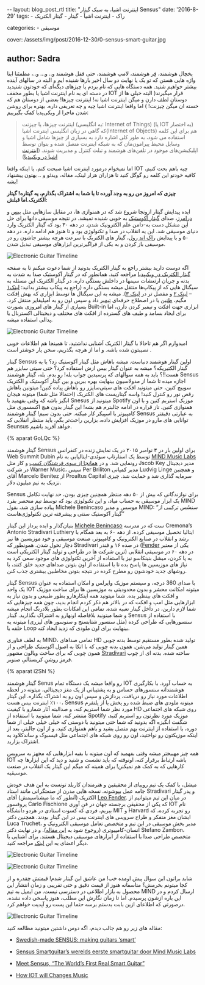 --
layout: blog_post_rtl
title:  "اینترنت اشیا، به سبک گیتار Sensus"
date: '2016-8-29'
tags:
    - راک
    - اینترنت اشیاً
    - گیتار
    - گیتار الکتریک

categories:
    - موسیقی

cover: /assets/img/post/2016-12-30/0-sensus-smart-guitar.jpg

author: Sadra
---

یخچال هوشمند، فِر هوشمند، لامپ هوشمند، حتی قفل هوشمند و.. و… و..، مطمئنا اینا واژه هایی هستن که تو یک یا نهایت دو سال اخیر بارها شنیده ایم و البته در سالهای آینده بیشتر خواهیم شنید. همه دستگاه هایی که نام بردم یا چیزهای دیگه‌ای که خودتون شنیدید در دسته ای به نام اینترنت اشیا یا بطور مخفف IOT قرار میگیرند( البته خیلی ها از دوستان لطف دارن و میگن اینترنت اشیا نه! اینترنت چیزها! بعضی از دوستان هم که خسته ان میگن چیزنت! ) اما واقعا اینترنت اشیا چیه و چه تعریفی داره. بهتره برای روشن شدن ماجرا از ویکی‌پدیا کمک بگیرییم:

> اینترنت چیزها، یا چیزنت (به انگلیسی: Internet of Things) (یا IOT به اختصار) که گاهی در زبان انگلیسی اینترنت اشیا(Internet of Objects) هم برای این کلمه استفاده می شود، به طور کلی اشاره دارد به بسیاری از چیزها شامل اشیا و وسایل محیط پیرامون‌مان که به شبکه اینترنت متصل شده و بتوان توسط اپلیکیشن‌های موجود در تلفن‌های هوشمند و تبلت کنترل و مدیریت شوند. ([اینترنت اشیا در ویکیپدیا](https://fa.wikipedia.org/wiki/%D8%A7%DB%8C%D9%86%D8%AA%D8%B1%D9%86%D8%AA_%D8%A7%D8%B4%DB%8C%D8%A7))

اما نمیخوام درمورد اینترنت اشیا صبحت کنم، یا اینکه واقعا IOT چیه باهم بحث کنیم، کافیه خودتو این کلمه رو گوگل کنید تا هزاران هزار لینک، مقاله، ویدئو و .. بهتون پیشنهاد بشه!

**چیزی که امروز من رو به وجد آورده تا با شما به اشتراک بگذارم، یه گیتاره! گیتار الکتریک.اما قبلش:**

ایده پیدایش گیتار ازونجا شروع شد که در همنوازی ها، در مقابل سازهایی مثل [بیس](https://en.wikipedia.org/wiki/Bass_(instrument)) و [درامرز](https://en.wikipedia.org/wiki/Drum_kit)، صدای [گیتار آکوستیک](https://fa.wikipedia.org/wiki/%DA%AF%DB%8C%D8%AA%D8%A7%D8%B1) به خوبی شنیده نمیشد. در نتیجه موسیقی دانها برای حل این مشکل دست به‌-دامن علم الکترونیک شدن. در دهه ۳۰ بود که گیتار الکتریک وارد دنیای موسیقی شد. این یه انقلاب در صدا و تکنولوژی بود و تا هنوز هم ادامه داره. در دهه ۵۰ و با پیدایش [راک اند رول](https://fa.wikipedia.org/wiki/%D8%B1%D8%A7%DA%A9_%D8%A7%D9%86%D8%AF_%D8%B1%D9%88%D9%84)، گیتار های الکتریک با سرعت هرچه بیشتر جاشون رو در موسیقی باز کردن و به یکی از فراگیرترین ابزارهای موسیقی تبدیل شدن.

![Electronic Guitar Timeline](/assets/img/post/2016-12-30/1-guitar-timeline.jpg)

اگه دوست دارید بیشتر راجع به گیتار الکتریک بدونید از شما دعوت میکنم تا به صفحه [گیتار الکتریک در ویکیپدیا](https://en.wikipedia.org/wiki/Electric_guitar) مراجعه کنید. همانطور که در گیتار آکوستیک صدا به شدت به بدنه و جریان ارتعشات سیمها در داخلش بستگی داره، در گیتار الکتریک این مسئله به سیگنال هایی که از پیکاپ‌ها منتقل میشه بستگی داره (راجع به پیکاپ بیشتر بدانید: [لینک۱](https://en.wikipedia.org/wiki/Electric_guitar#Pickups) – [لینک ۲](https://fa.wikipedia.org/wiki/%D9%BE%DB%8C%DA%A9%D8%A7%D9%BE) و مفصل تر در [لینک ۳](http://www.electricguitar.blogfa.com/post/6)). میشه به این سیگنال ها توسط ابزاری که بهش اِفکت مگیم، [طنین](https://fa.wikipedia.org/wiki/%D8%AA%D9%85%D8%A8%D8%B1_(%D9%85%D9%88%D8%B3%DB%8C%D9%82%DB%8C)) یا در اصطلاح حرفه‌ای [تِیمبر](https://fa.wikipedia.org/wiki/%D8%AA%D9%85%D8%A8%D8%B1_(%D9%85%D9%88%D8%B3%DB%8C%D9%82%DB%8C)) داد و سپس اون رو به اَمپلیفایر منتقل کرد. بسیاری از گیتار های امروزی بصورت Built-in ابزاری جهت افکت و تیمبر کردن دارن، اما برای ایجاد بسامد و طیف های گسترده از افکت های مختلف و دیجیتالی اکسترنال یا پدالی استفاده میشه.

![Electronic Guitar Timeline](/assets/img/post/2016-12-30/2-guitar-tools.jpg)

امیدوارم اگر هم تاحالا با گیتار الکتریک آشنایی نداشتید، تا همینجا هم اطلاعات خوبی نصیبتون شده باشه. و اما از هرچه بگذریم، سخن یار خوشتر است .

گیتار Sensus اولین گیتار هوشمند دنیاست. میشه باهاش مثل گیتار آکوستیک زد؟ یا یه گیتار الکتیریکه؟ میشه به عنوان گیتار بیس ازش استفاده کرد؟ حتی سیتی سایزر هم هست!!؟ باید به همه سوالهای که پرسیدین جواب بله! رو بدم. بله، گیتار هوشمند Sensus اجازه میده تا شما از مدولاسیون بینهایت بهره ببرین و بین گیتار آکوستیک و الکتریک سوییچ کنین، حتی میتونید افکت های سیتی‌سایزر رو باهاش پیاده کنین! میتونین باهاش رقص نور رو کنترل کنید! واسه گیتاریست های الکتریک (احتمالا مثل شما) میتونه هیجان انگیز باشه که وقتی بفهمید با Snesus میتونید از Spotify موزیک استریم کنین و با اون همنوازی کنین. تاز قراره در ادامه جالبترم هم بشه! این گیتار بدون هیچ اکسسوری مثل کامپیوتر یا اسپیکر کار میکنه. حتی بدون سیم! گیتار هوشمند Sensus به عبارتی دقیقتر توانایی های مارو در موزیک افزایش داده، بزارین راحت‌تر بگم، باید منتظر انقلابی که Seunsus خواهد آفرید باشیم.

{% aparat GoLQc %}

گیتار هوشمند Sensus برای اولین بار در ۳ نوامبر ۲۰۱۵ در یک نمایش زنده در کنفرانس Web Summit Dubin توسط یک استارتاپ سوئدی-ایتالیایی به نام [MIND Music Labs](http://www.mindmusiclabs.com/) رونمایی شد. و در [همانجا از سوی فرشتگان کسب](https://en.wikipedia.org/wiki/Angel_investor) و کار مثل Jscob Key مدیر دیجیتال در شرکت Warner Music، سپس Per Briliton مدیر کمپانی Ludvig Linge و همچنین آقای Marcelo Benitez از Proaltus Capital سرمایه گذاری شد و حمایت شد. چیزی نزدیک به نیم میلیون دلار.

Sensus برای نوازندگانی که بیش از ۵۰ دهه منتظر همچنین چیزی بودن، حد نهایت تکامل یک ابزار موسیقی به حساب میاد، و این تکنولوژی بود که توسط تیم منحصر بفرد MIND پیاده سازی شد، بقول Michele Benincaso موسس و مدیر MIND: “سنسُس ترکیبی از گیتار آکوستیک سنتی و پیشرفته ترین تکنولوژی‌هاست”

بنیان‌گذار و ایده پرداز این گیتار [Michele Benincaso](http://www.benincaso.com/) ست که در مدرسه Cremona’s Antonio Stradivari Luthiery ایتالیا تحصیل موسیقی کرده. از دهه ۶۰ به بعد همگام با رشد و انقلاب در صنایع الکترونیک و کامپیوتر، صنعت موسیقی و خود موزیسین ها نیز دچار تحول شدن. همونطور که Stradivari در صده ۱۶ و فندر ([Fender](https://en.wikipedia.org/wiki/Fender_Musical_Instruments_Corporation) یکی از معتبر ترین شرکت ها در طراحی و تولید گیتار الکتریکی است) در دهه ۶۰ در موسیقی انقلابی به پا کردن، میشل بنینکاسو نیز با استفاده از آخرین تکنولوژی های موجود سعی کرد به نیاز های موزیسین ها پاسخ بده تا با استفاده از اون بتونن صداهای جدید خلق کنند، با روشهای جدید خودشون رو مطرح کرده در نتیجه بتونن مخاطبین بیشتری جذب کنن.

گیتار Sensus با صدای 360 درجه، و سیستم موزیک وایرلس و امکان استفاده به عنوان یک واحد IOT میتونه امکانت محشر و بدون محدودیتی به موزیسین ها برای ساخت موزیک و افکت های بینظیر بده. شما میتونید همه اینکارهارو بطور طبیعی و بدون نیاز به ابزارهایی مثل امپ و افکت که در بالاتر هم ذکر کردم انجام بدید، چون همه چیزهایی که شما لازم دارین،‌ در داخل گیتار تعبیه شده. تمامی این امکانات بطور بلادرنگ انجام میشه و شما میتونید بلافاصله اونهارو به اشتراک بگذارید. گیتار Sensus با استفاده از سنسورهایی که طراحی کرده (مثل سنسور شتابسنج و سنوسور های لیزری) میتونه یه حلقه یا Loop بینهایت برای اون ملودی که زدید ایجاد کنه.

به لطف فناوری MIND، تمامی صداهای HD تولید شده بطور مستقیم توسط بدنه چوبی همین گیتار تولید می‌شن. همون بدنه چوبی که با اتکا به اصول آکوستیک طراحی و از همون چوبی که برای ساخت ویالون مشهور [Stradivari](https://en.wikipedia.org/wiki/Stradivarius) ساخته شده. بدنه ای از چوب قرمزِ روشنِ کریستالیِ صنوبر.

{% aparat i2Shl %}

گیتار هوشمند Senus رو واقعا میشه یک دستگاه تمام IOT به حساب آورد. با بکارگیری هوشمندانه سنسورهای حساس و به پشتیبانی از یک مغز دیجیتالی، میتونه در لحظه اطلاعات مورد نیاز رو دریافت، پردازش و سپس اون رو به اشتراک بگذاره. این گیتار ۱۰۰٪ اینترنت بیس هست، Sensus میتونه ملودی های ضبط شده رو پخش یا از پلتفرم مورد نظر شما استریم کنه، و صدالبته آثار شمارو با کیفیت HD روی شبکه های اجتماعی منتشر کنه. شما میتونید با استفاده از Spotify موزیک مورد نظرتون رو استریم کنید، شگفت انگیزه اگه بدونید که شما حتی میتونید با دوستی که خیلی خیلی خیلی از شما دوره، با استفاده از اینترنت بهم متصل بشید و باهم همنوازی کنید، و از اون جالبتر، بعد از اینکه موزیکتون رو نواختید، اون رو روی شبکه های اجتماعی مثل فیسبوک و ساندکلاود به اشتراک بزارید.

همه چیز مهییجتر میشه وقتی بفهمید که اون میتونه با بقیه ابزارهایی که مجهز به سرویس IOT باشه ارتباط برقرار کنه، اونوقته که باید نشست و شنید و دید که این ابزارها چه کارهایی که به کمک هم نمیکنن! برای همینه که میگم این گیتار یک انقلاب در صنعت موسیقیه.

میشل، با کمک یک تیم روییای از محقیقین و هنرمندان کاربلد تونست به این هدف خودش جامه عمل بپوشونه. نسخه هایی مدرن از صنعتگرانی مانند استاد Stradivari و پدر گیتار الکتریک (آنطور که ما میشناسیمش) آقای [Leo Fender](https://en.wikipedia.org/wiki/Leo_Fender). در میان این تیم میتوانیم از پروفسور Carlo Fischione که یکی از محقیقن برجسته جهان در فن آوری IOT نام ببریم، فردی که کسوت استادی در هردو دانشگاه MIT و Harvard رو تجربه کرده، که ایشان مغز متفکر و طراح سرویس های اینترنت بیس در این گیتار بودند. همچنین دکتر Luca Truchet، مدیر بخش موسیقی در این تیم و متخصص تعامل موسیقی الکترونیک و انسان-کامپیوتری (روجوع شود به [این مقاله](https://en.wikipedia.org/wiki/Human_computer)). و در نهایت دکتر Stefano Zambon، متخصص طراحی صدا با استفاده از ابزارهای موسیقی دیجیتال هستند. برای آشنایی با دیگر اعضای به این [لینک](http://www.mindmusiclabs.com/team/) مراجعه کنید.

![Electronic Guitar Timeline](/assets/img/post/2016-12-30/3-sensus.jpg)

![Electronic Guitar Timeline](/assets/img/post/2016-12-30/4-sensus.jpg)

شاید براتون این سوال پیش اومده خب! من عاشق این گیتار شدم! قیمتش چقدره و از کجا میتونم بخرمش؟ متاسفانه هنوز از قیمت دقیق و حتی تقریبی و زمان انتشار این محصول به بازار اطلاعی در دسترسی نیست. من ایمیل به تیم MIND ارسال کردم و در این باره ازشون پرسیدم. اما تا زمان نگارش این مطلب، هنوز پاسخی داده نشده. درصورتی که اطلاعای ازین بابت بدستم برسه حتما این پست رو آپدیت خواهم کرد.

![Electronic Guitar Timeline](/assets/img/post/2016-12-30/5-sensus.jpg)

مقاله های زیر رو هم جالب دیدم، اگه دوس داشتین میتونید مطالعه کنید:

*   [Swedish-made SENSUS: making guitars ‘smart’](http://umgasmagazine.com/swedish-made-sensus-making-guitars-smart/)

*   [Sensus Smartguitar’s werelds eerste smartguitar door Mind Music Labs](http://www.gitarist.nl/nieuws/artikel/3-17646/sensus-smartguitar)

*   [Meet Sensus, “The World’s First Real Smart Guitar”](http://www.guitarworld.com/gear-news-electrics/meet-sensus-worlds-first-real-smart-guitar/29086)

*   [How IOT will Changes Music](http://blog.thethings.io/how-iot-will-change-music/)